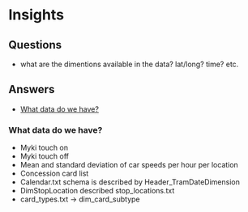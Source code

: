 # Insights

## Questions

  - what are the dimentions available in the data? lat/long? time? etc.

## Answers

  - [What data do we have?](README.md#what-data-do-we-have)

### What data do we have?

  - Myki touch on
  - Myki touch off
  - Mean and standard deviation of car speeds per hour per location
  - Concession card list
  - Calendar.txt schema is described by Header_TramDateDimension
  - DimStopLocation described stop_locations.txt
  - card_types.txt → dim_card_subtype
